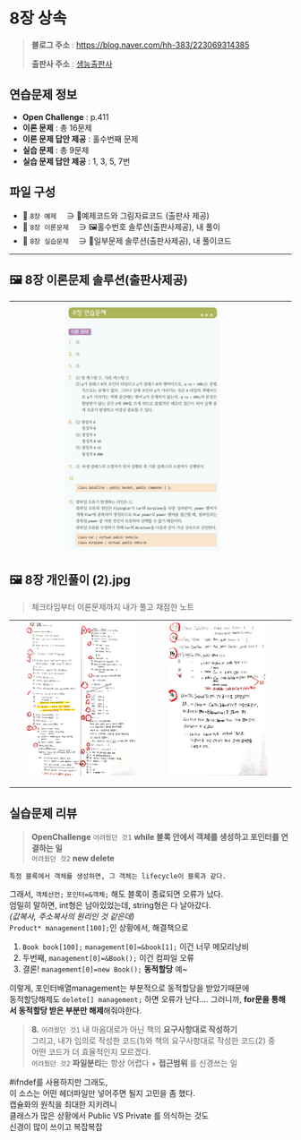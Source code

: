 # 8장 상속
> **블로그 주소** : https://blog.naver.com/hh-383/223069314385
> 
> **출판사 주소** : [생능출판사](https://www.booksr.co.kr/product/%eb%aa%85%ed%92%88-c-programming%ea%b0%9c%ec%a0%95%ed%8c%90/)


## 연습문제 정보
* **Open Challenge** : p.411
* **이론 문제** : 총 16문제
* **이론 문제 답안 제공** : 홀수번째 문제
* **실습 문제** : 총 9문제
* **실습 문제 답안 제공** : 1, 3, 5, 7번


## 파일 구성
* 📁 `8장 예제` 　∋ 📄예제코드와 그림자료코드 (출판사 제공)
* 📁 `8장 이론문제` 　∋ 🖼️홀수번호 솔루션(출판사제공), 내 풀이
* 📁 `8장 실습문제` 　∋ 📄일부문제 솔루션(출판사제공), 내 풀이코드

---

## 🖼️ 8장 이론문제 솔루션(출판사제공)
| <img src="https://github.com/learner-nosilv/learning-Cpp/blob/master/%EB%AA%85%ED%92%88Cpp/08%EC%9E%A5%20%EC%83%81%EC%86%8D/8%EC%9E%A5%20%EC%9D%B4%EB%A1%A0%EB%AC%B8%EC%A0%9C/8%EC%9E%A5%20%EC%9D%B4%EB%A1%A0%EB%AC%B8%EC%A0%9C%20%ED%99%80%EC%88%98%EB%B2%88%ED%98%B8%20%EC%A0%95%EB%8B%B5.jpg"  width="60%" height="60%"> |  |  |
| --  | -- | -- |


## 🖼️ 8장 개인풀이 (2).jpg
>체크타임부터 이론문제까지 내가 풀고 채점한 노트

| <img src="https://github.com/learner-nosilv/learning-Cpp/blob/master/%EB%AA%85%ED%92%88Cpp/08%EC%9E%A5%20%EC%83%81%EC%86%8D/8%EC%9E%A5%20%EC%9D%B4%EB%A1%A0%EB%AC%B8%EC%A0%9C/8%EC%9E%A5%20%EA%B0%9C%EC%9D%B8%ED%92%80%EC%9D%B4%20(1).jpg"  width="80%" height="80%">  | <img src="https://github.com/learner-nosilv/learning-Cpp/blob/master/%EB%AA%85%ED%92%88Cpp/08%EC%9E%A5%20%EC%83%81%EC%86%8D/8%EC%9E%A5%20%EC%9D%B4%EB%A1%A0%EB%AC%B8%EC%A0%9C/8%EC%9E%A5%20%EA%B0%9C%EC%9D%B8%ED%92%80%EC%9D%B4%20(2).jpg"  width="80%" height="80%"> |  |
| -- | -- | -- |

---

## 실습문제 리뷰

> **OpenChallenge**
    `어려웠던 것1`  **while 블록 안에서 객체를 생성하고 포인터를 연결하는 일**  
    `어려웠던 것2`  **new delete**

    특정 블록에서 객체를 생성하면, 그 객체는 lifecycle이 블록과 같다.  
   그래서, `객체선언;` `포인터=&객체;` 해도 블록이 종료되면 오류가 났다.  
   엄밀히 말하면, int형은 남아있었는데, string형은 다 날아갔다.  
   _(값복사, 주소복사의 원리인 것 같은데)_  
   `Product* management[100];`인 상황에서, 해결책으로  
   1. `Book book[100];` `management[0]=&book[1];` 이건 너무 메모리낭비  
   2.  두번째, `management[0]=&Book();` 이건 컴파일 오류  
   3. 결론! `management[0]=new Book();` **동적할당** 예~  
  
   이렇게, 포인터배열management는 부분적으로 동적할당을 받았기때문에  
   동적할당해제도 `delete[] management;` 하면 오류가 난다....
   그러니까, **for문을 통해서 동적할당 받은 부분만 해제**해줘야한다.
  
  
> **8.**
    `어려웠던 것1`  내 마음대로가 아닌 책의 **요구사항대로 작성하기**  
   그리고, 내가 임의로 작성한 코드(1)와 책의 요구사항대로 작성한 코드(2) 중  
   어떤 코드가 더 효율적인지 모르겠다.    
    `어려웠던 것2`  **파일분리**는 항상 어렵다 + **접근범위** 를 신경쓰는 일  
  
   #ifndef를 사용하지만 그래도,  
   이 소스는 어떤 헤더파일만 넣어주면 될지 고민을 좀 했다.  
   캡슐화의 원칙을 최대한 지키려니  
   클래스가 많은 상황에서 Public VS Private 를 의식하는 것도  
   신경이 많이 쓰이고 복잡복잡
